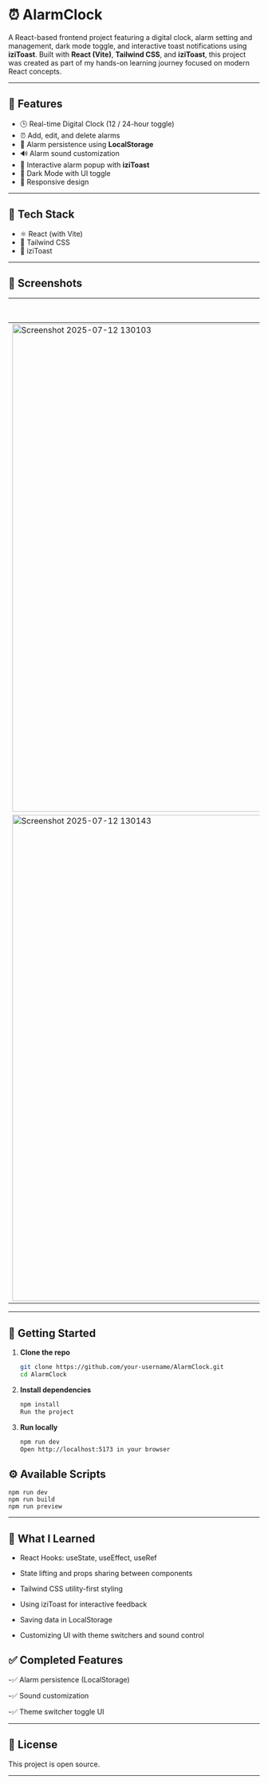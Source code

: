 # ⏰ AlarmClock

A React-based frontend project featuring a digital clock, alarm setting and management, dark mode toggle, and interactive toast notifications using **iziToast**. Built with **React (Vite)**, **Tailwind CSS**, and **iziToast**, this project was created as part of my hands-on learning journey focused on modern React concepts.

---

## 🔮 Features

- 🕒 Real-time Digital Clock (12 / 24-hour toggle)
- ⏰ Add, edit, and delete alarms
- 💾 Alarm persistence using **LocalStorage**
- 🔊 Alarm sound customization
- 📣 Interactive alarm popup with **iziToast**
- 🌙 Dark Mode with UI toggle
- 📱 Responsive design

---

## 🧪 Tech Stack

- ⚛️ React (with Vite)
- 🎨 Tailwind CSS
- 📣 iziToast

---

## 📸 Screenshots

| Light Mode | Dark Mode |
|------------|-----------|
| <img width="1900" height="976" alt="Screenshot 2025-07-12 130103" src="https://github.com/user-attachments/assets/33159ed3-41a3-43dc-990f-44722eeb6b79" />|
<img width="1892" height="973" alt="Screenshot 2025-07-12 130143" src="https://github.com/user-attachments/assets/39f532ba-efbc-4c3f-a15f-a6e26e7bc9f7" />|


---

## 🚀 Getting Started

1. **Clone the repo**
   ```bash
   git clone https://github.com/your-username/AlarmClock.git
   cd AlarmClock
   ```
2. **Install dependencies**

   ```bash
   npm install
   Run the project
   ```
3. **Run locally**

   ```bash
   npm run dev
   Open http://localhost:5173 in your browser
   ```

## ⚙️ Available Scripts

   ```Command	Description
   npm run dev	
   npm run build	
   npm run preview	
   ```
---
## 🧠 What I Learned

- React Hooks: useState, useEffect, useRef

- State lifting and props sharing between components

- Tailwind CSS utility-first styling

- Using iziToast for interactive feedback

- Saving data in LocalStorage

- Customizing UI with theme switchers and sound control

## ✅ Completed Features

-✅ Alarm persistence (LocalStorage)

-✅ Sound customization

-✅ Theme switcher toggle UI

---
## 📄 License
This project is open source.

---
